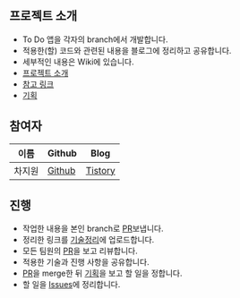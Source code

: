 ## 프로젝트 소개

- To Do 앱을 각자의 branch에서 개발합니다.
- 적용한(할) 코드와 관련된 내용을 블로그에 정리하고 공유합니다.
- 세부적인 내용은 Wiki에 있습니다.
- [프로젝트 소개][Wiki]
- [참고 링크](https://github.com/android/architecture-samples)
- [기획](https://github.com/GDSC-PKNU-21-22/To-Do-Android/wiki/기획)

## 참여자

|이름|Github|Blog|
|--|--|--|
| 차지원| [Github](https://github.com/Cha-Ji)| [Tistory](https://cha-ji.tistory.com)|

## 진행

- 작업한 내용을 본인 branch로 [PR]보냅니다.
- 정리한 링크를 [기술정리]에 업로드합니다. 
- 모든 팀원의 [PR]을 보고 리뷰합니다.
- 적용한 기술과 진행 사항을 공유합니다.
- [PR]을 merge한 뒤 [기획]을 보고 할 일을 정합니다.
- 할 일을 [Issues]에 정리합니다.

<!--url 변수 정리-->
[Projects]: https://github.com/GDSC-PKNU-21-22/To-Do-Android/projects
[기술정리]: https://github.com/GDSC-PKNU-21-22/To-Do-Android/projects/5
[기획]: https://github.com/GDSC-PKNU-21-22/To-Do-Android/projects/1
[Issues]: https://github.com/GDSC-PKNU-21-22/To-Do-Android/issues
[PR]: https://github.com/GDSC-PKNU-21-22/To-Do-Android/pulls
[Wiki]: https://github.com/GDSC-PKNU-21-22/To-Do-Android/wiki